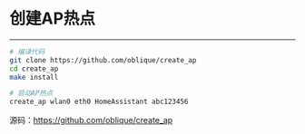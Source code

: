 # 创建AP热点

---

```bash
# 编译代码
git clone https://github.com/oblique/create_ap
cd create_ap
make install

# 启动AP热点
create_ap wlan0 eth0 HomeAssistant abc123456
```

源码：https://github.com/oblique/create_ap